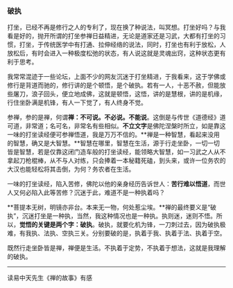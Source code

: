 ### 破执

打坐，已经不再是修行之人的专利了，现在换了种说法，叫冥想。打坐好吗？与我看是好的，抛开所谓的打坐参禅日益精进，无论是道家还是习武，大都有打坐的习惯，打坐，于传统医学中有打通、拉伸经络的说法，同时，打坐也有利于放松，人放松后，有时会进入一种极度松弛的状态，有人说这就是灵魂出窍，这种状态更有利于思考。

我常常混迹于一些论坛，上面不少的网友沉迷于打坐精进，于我看来，这于学佛或修行是背道而驰的，修行讲的是个顿悟，是个破执。若有一人，十恶不赦，但能放些屠刀，浪子回头，便立地成佛，这就是顿悟，这悟，讲的是慧根，讲的是机缘，行住坐卧满是机锋，有人一下觉了，有人终身不觉。

参禅，参的是禅，何谓**禅：不可说。不必说。不能说**。这倒是与传世《道德经》道可道，非常道；名可名，非常名有些相似。**不立文字**是佛陀涅槃时所立，如是靠这一味的打坐读经便可参禅悟道，我是万万不信的。**禅是一种智慧，看起来没用的智慧，确又是大智慧。**智慧在哪里，智慧在生活，源于行走坐卧，一切一切皆是智慧，若是仅靠这闭门造车般的打坐读经，能领略大智慧，如一习武之人从不拿起刀枪棍棒，从不与人对练，只会捧着一本秘籍死磕，到头来，或许一位务农的大汉也能轻松将其击倒，为何？务农者在生活。

一味的打坐读经，陷入苦修，佛陀以他的亲身经历告诉世人：**苦行难以悟道**，而世人又何必陷入此等苦修？沉迷于此，难道不是一种执着吗？

**菩提本无树，明镜亦非台。本来无一物，何处惹尘埃。**禅的最终要义是“破执”，沉迷打坐是一种执，当然，我这种情况也是一种执。执则迷，迷则不悟。所以，**觉悟的关键是两个字：破执**。破执，就要化机为锋，一刀刺过去，因为破执极难，有我执、法执、空执三关。分别要破的是，执着于我、执着于法、执着于空。

既然行走坐卧皆是禅，禅便是生活。不执着于定势，不执着于想法，这就是我理解的破执。
_________
读易中天先生《禅的故事》有感